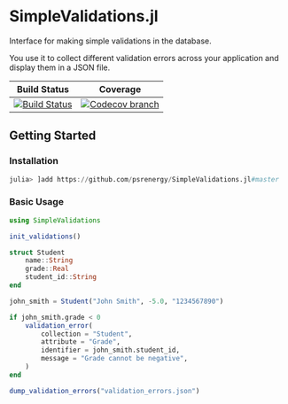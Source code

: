 # SimpleValidations.jl
Interface for making simple validations in the database. 

You use it to collect different validation errors across your application and display them in a JSON file.


[build-img]: https://github.com/psrenergy/SimpleValidations.jl/workflows/CI/badge.svg?branch=master
[build-url]: https://github.com/psrenergy/SimpleValidations.jl/actions?query=workflow%3ACI

[codecov-img]: https://codecov.io/gh/psrenergy/SimpleValidations.jl/coverage.svg?branch=master
[codecov-url]: https://codecov.io/gh/psrenergy/SimpleValidations.jl?branch=master

| **Build Status** | **Coverage** | 
|:-----------------:|:-----------------:|
| [![Build Status][build-img]][build-url] | [![Codecov branch][codecov-img]][codecov-url] |


## Getting Started

### Installation
```julia
julia> ]add https://github.com/psrenergy/SimpleValidations.jl#master
```

### Basic Usage

```julia
using SimpleValidations

init_validations()

struct Student
    name::String
    grade::Real
    student_id::String
end

john_smith = Student("John Smith", -5.0, "1234567890")

if john_smith.grade < 0
    validation_error(
        collection = "Student",
        attribute = "Grade", 
        identifier = john_smith.student_id,
        message = "Grade cannot be negative",
    )
end

dump_validation_errors("validation_errors.json")
```